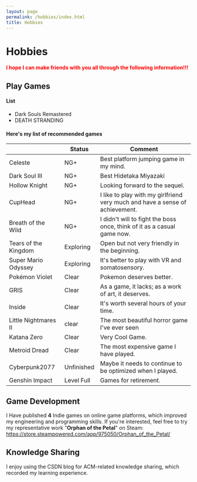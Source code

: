 ```yaml
---
layout: page
permalink: /hobbies/index.html
title: Hobbies
---
```


# Hobbies

**<font color='red'>I hope I can make friends with you all through the following information!!!</font>** 

## Play Games

#### List

- Dark Souls Remastered
- DEATH STRANDING

#### Here's my list of recommended games

|                      | Status     | Comment                                                      |
| -------------------- | ---------- | ------------------------------------------------------------ |
| Celeste              | NG+        | Best platform jumping game in my mind.                       |
| Dark Soul Ⅲ          | NG+        | Best Hidetaka Miyazaki                                       |
| Hollow Knight        | NG+        | Looking forward to the sequel.                               |
| CupHead              | NG+        | I like to play with my girlfriend very much and have a sense of achievement. |
| Breath of the Wild   | NG+        | I didn't will to fight the boss once, think of it as a casual game now. |
| Tears of the Kingdom | Exploring  | Open but not very friendly in the beginning.                 |
| Super Mario Odyssey  | Exploring  | It's better to play with VR and somatosensory.               |
| Pokémon Violet       | Clear      | Pokemon deserves better.                                     |
| GRIS                 | Clear      | As a game, it lacks; as a work of art, it deserves.          |
| Inside               | Clear      | It's worth several hours of your time.                       |
| Little Nightmares Ⅱ  | clear      | The most beautiful horror game I've ever seen                |
| Katana Zero          | Clear      | Very Cool Game.                                              |
| Metroid Dread        | Clear      | The most expensive game I have played.                       |
| Cyberpunk2077        | Unfinished | Maybe it needs to continue to be optimized when I played.    |
| Genshin Impact       | Level Full | Games for retirement.                                        |



## Game Development

I Have published **4**  Indie games on online game platforms, which improved my engineering and programming skills. If you're interested, feel free to try my representative work "**Orphan of the Petal**" on Steam: https://store.steampowered.com/app/975050/Orphan_of_the_Petal/



## Knowledge Sharing

I enjoy using the CSDN blog for ACM-related knowledge sharing, which recorded my learning experience.

